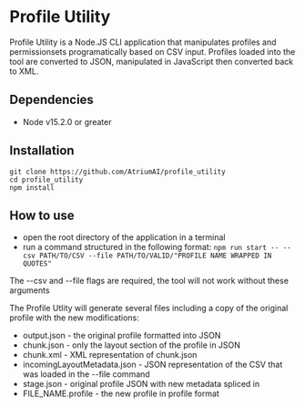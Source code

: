 # Profile Utility
Profile Utility is a Node.JS CLI application that manipulates profiles and permissionsets programatically based on CSV input. Profiles loaded into the tool are converted to JSON, manipulated in JavaScript then converted back to XML. 

## Dependencies
* Node v15.2.0 or greater

## Installation
`git clone https://github.com/AtriumAI/profile_utility`  
`cd profile_utility`  
`npm install`  

## How to use

* open the root directory of the application in a terminal
* run a command structured in the following format:
`npm run start -- --csv PATH/TO/CSV --file PATH/TO/VALID/"PROFILE NAME WRAPPED IN QUOTES"`

The --csv and --file flags are required, the tool will not work without these arguments

The Profile Utlity will generate several files including a copy of the original profile with the new modifications:  

* output.json - the original profile formatted into JSON
* chunk.json - only the layout section of the profile in JSON
* chunk.xml - XML representation of chunk.json
* incomingLayoutMetadata.json - JSON representation of the CSV that was loaded in the --file command
* stage.json - original profile JSON with new metadata spliced in
* FILE_NAME.profile - the new profile in profile format
